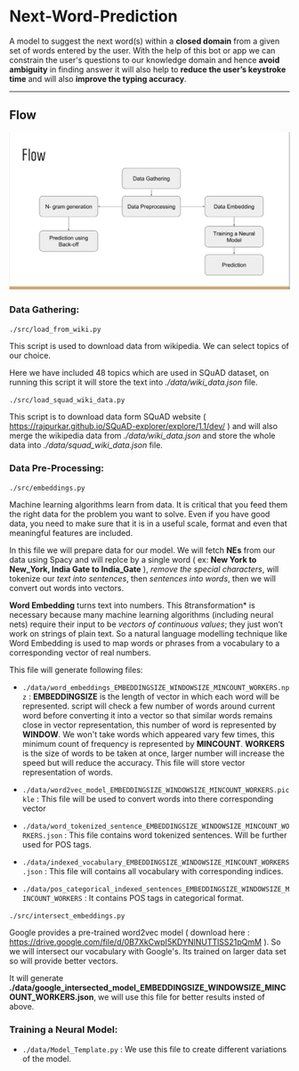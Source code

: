 # Next-Word-Prediction

A model to suggest the next word(s) within a **closed domain** from a given set of words entered by the user. With the help of this bot or app we can constrain the user's questions to our knowledge domain and hence **avoid ambiguity** in finding answer it will also help to **reduce the user’s keystroke time** and will also **improve the typing accuracy**.
****
## Flow

![Flow Diagram](./images/Process.png)

 ### Data Gathering: ###
 
`./src/load_from_wiki.py`

 This script is used to download data from wikipedia. We can select topics of our choice.

 Here we have included 48 topics which are used in SQuAD dataset, on running this script it will store the text into *./data/wiki_data.json* file.

 `./src/load_squad_wiki_data.py`

 This script is to download data form SQuAD website ( https://rajpurkar.github.io/SQuAD-explorer/explore/1.1/dev/ ) and will also merge the wikipedia data from *./data/wiki_data.json* and store the whole data into *./data/squad_wiki_data.json* file.

 ### Data Pre-Processing: ###

 `./src/embeddings.py`

 Machine learning algorithms learn from data. It is critical that you feed them the right data for the problem you want to solve. Even if you have good data, you need to make sure that it is in a useful scale, format and even that meaningful features are included.

 In this file we will prepare data for our model. We will fetch **NEs** from our data using Spacy and will replce by a single word ( ex: **New York to New_York, India Gate to India_Gate** ), *remove the special characters*, will tokenize our *text into sentences*, then *sentences into words*, then we will convert out words into vectors.

 **Word Embedding** turns text into numbers. This 8transformation* is necessary because many machine learning algorithms (including neural nets) require their input to be *vectors of continuous values*; they just won’t work on strings of plain text.
 So a natural language modelling technique like Word Embedding is used to map words or phrases from a vocabulary to a corresponding vector of real numbers.

 This file will generate following files:
  - `./data/word_embeddings_EMBEDDINGSIZE_WINDOWSIZE_MINCOUNT_WORKERS.npz` :  **EMBEDDINGSIZE** is the length of vector in which each word will be represented. script will check a few number of words  around current word before converting it into a vector so that similar words remains close in vector representation, this number of word is represented by **WINDOW**. We won't take words which appeared vary few times, this minimum count of frequency is represented by **MINCOUNT**. **WORKERS** is the size of words to be taken at once, larger number will increase the speed but will reduce the accuracy. This file will store vector representation of words.
  
  - `./data/word2vec_model_EMBEDDINGSIZE_WINDOWSIZE_MINCOUNT_WORKERS.pickle` : This file will be used to convert words into there corresponding vector

  - `./data/word_tokenized_sentence_EMBEDDINGSIZE_WINDOWSIZE_MINCOUNT_WORKERS.json` : This file contains word tokenized sentences. Will be further used for POS tags.

  - `./data/indexed_vocabulary_EMBEDDINGSIZE_WINDOWSIZE_MINCOUNT_WORKERS.json` : This file will contains all vocabulary with corresponding indices.

  - `./data/pos_categorical_indexed_sentences_EMBEDDINGSIZE_WINDOWSIZE_MINCOUNT_WORKERS` : It contains POS tags in categorical format.

  `./src/intersect_embeddings.py`

  Google provides a pre-trained word2vec model (   download here : https://drive.google.com/file/d/0B7XkCwpI5KDYNlNUTTlSS21pQmM ). So we will intersect our vocabulary with Google's. Its trained on larger data set so will provide better vectors.

  It will generate **./data/google_intersected_model_EMBEDDINGSIZE_WINDOWSIZE_MINCOUNT_WORKERS.json**, we will use this file for better results insted of above.

 ### Training a Neural Model:

   - `./data/Model_Template.py` : We use this file to create different variations of the model.


